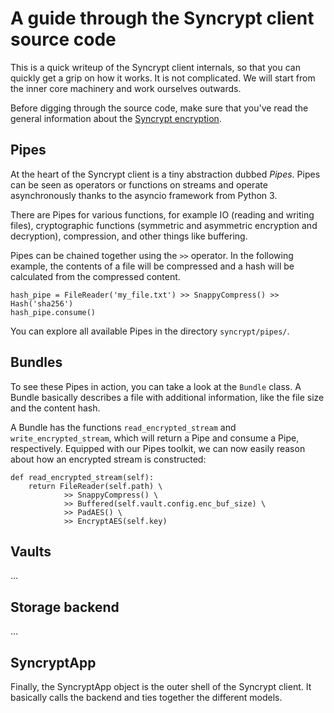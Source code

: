 A guide through the Syncrypt client source code
================================================

This is a quick writeup of the Syncrypt client internals, so that you
can quickly get a grip on how it works. It is not complicated. We will start
from the inner core machinery and work ourselves outwards.

Before digging through the source code, make sure that you've read the
general information about the [Syncrypt encryption](doc/encryption.md).


Pipes
-----

At the heart of the Syncrypt client is a tiny abstraction dubbed
*Pipes*. Pipes can be seen as operators or functions on streams and operate
asynchronously thanks to the asyncio framework from Python 3.

There are Pipes for various functions, for example IO (reading and writing
files), cryptographic functions (symmetric and asymmetric encryption and
decryption), compression, and other things like buffering.

Pipes can be chained together using the ``>>`` operator. In the following
example, the contents of a file will be compressed and a hash will be
calculated from the compressed content.

    hash_pipe = FileReader('my_file.txt') >> SnappyCompress() >> Hash('sha256')
    hash_pipe.consume()

You can explore all available Pipes in the directory ``syncrypt/pipes/``.


Bundles
-------

To see these Pipes in action, you can take a look at the ``Bundle`` class.
A Bundle basically describes a file with additional information, like the file
size and the content hash.

A Bundle has the functions ``read_encrypted_stream`` and
``write_encrypted_stream``, which will return a Pipe and consume a Pipe,
respectively. Equipped with our Pipes toolkit, we can now easily reason
about how an encrypted stream is constructed:

    def read_encrypted_stream(self):
        return FileReader(self.path) \
                >> SnappyCompress() \
                >> Buffered(self.vault.config.enc_buf_size) \
                >> PadAES() \
                >> EncryptAES(self.key)


Vaults
------

...


Storage backend
---------------

...


SyncryptApp
-----------

Finally, the SyncryptApp object is the outer shell of the Syncrypt client.
It basically calls the backend and ties together the different models.

